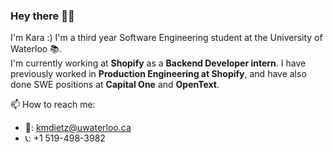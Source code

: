 ### Hey there 👋😊

I'm Kara :) I'm a third year Software Engineering student at the University of Waterloo 📚.  
I'm currently working at **Shopify** as a **Backend Developer intern**.
I have previously worked in **Production Engineering at Shopify**, and have also done SWE positions at **Capital One** and **OpenText**.


📫 How to reach me:
- 📧: [kmdietz@uwaterloo.ca](mailto:kmdietz@uwaterloo.ca)
- 📞: +1 519-498-3982

